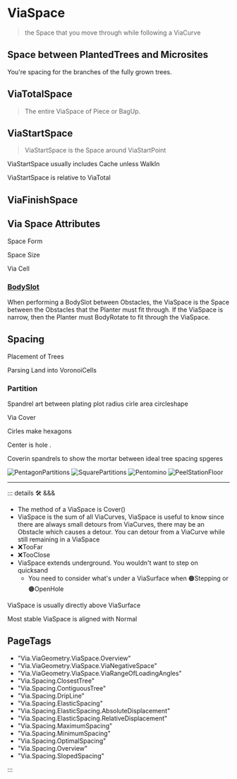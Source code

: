 # <via>ViaSpace</via>

> the Space that you move through while following a ViaCurve

## Space between PlantedTrees and Microsites

You're spacing for the branches of the fully grown trees.

## ViaTotalSpace

> The entire ViaSpace of Piece or BagUp.

## ViaStartSpace

> ViaStartSpace is the Space around ViaStartPoint

ViaStartSpace usually includes Cache unless WalkIn

ViaStartSpace is relative to ViaTotal

## ViaFinishSpace

## Via Space Attributes

Space Form

Space Size

Via Cell

### [BodySlot](/encyclopedia/Move/BodyMoto/BodySlot)

When performing a BodySlot between Obstacles, the ViaSpace is the Space between the Obstacles that the Planter must fit through. If the ViaSpace is narrow, then the Planter must BodyRotate to fit through the ViaSpace.

## Spacing

Placement of Trees

Parsing Land into VoronoiCells

### Partition

Spandrel art between plating plot radius cirle area circleshape

Via Cover

Cirles make hexagons

Center is hole
.

Coverin spandrels to show the mortar between ideal tree spacing spgeres

![PentagonPartitions](/Via/PentagonPartitions.png)
![SquarePartitions](/Via/SquarePartitions.png)
![Pentomino](/Via/Pentomino.png)
![PeelStationFloor](/art/PeelStationFloor.jpg)

---

<!-- =================================================== -->
<!-- =================================================== -->
<!-- =================================================== -->
<!-- =================================================== -->
<!-- =================================================== -->
::: details 🛠 <dev>&&&</dev>



- The method of a ViaSpace is Cover()
- ViaSpace is the sum of all ViaCurves, ViaSpace is useful to know since there are always small detours from ViaCurves, there may be an Obstacle which causes a detour. You can detour from a ViaCurve while still remaining in a ViaSpace
- ❌<error>TooFar</error>
- ❌<error>TooClose</error>
- ViaSpace extends underground. You wouldn't want to step on quicksand
    - You need to consider what's under a <via>ViaSurface</via> when 🟠<move>Stepping</move> or 🟠<move>OpenHole</move>



ViaSpace is usually directly above ViaSurface

Most stable ViaSpace is aligned with Normal

<h2>PageTags</h2>

- "Via.ViaGeometry.ViaSpace.Overview"
- "Via.ViaGeometry.ViaSpace.ViaNegativeSpace"
- "Via.ViaGeometry.ViaSpace.ViaRangeOfLoadingAngles"
- "Via.Spacing.ClosestTree"
- "Via.Spacing.ContiguousTree"
- "Via.Spacing.DripLine"
- "Via.Spacing.ElasticSpacing"
- "Via.Spacing.ElasticSpacing.AbsoluteDisplacement"
- "Via.Spacing.ElasticSpacing.RelativeDisplacement"
- "Via.Spacing.MaximumSpacing"
- "Via.Spacing.MinimumSpacing"
- "Via.Spacing.OptimalSpacing"
- "Via.Spacing.Overview"
- "Via.Spacing.SlopedSpacing"

:::
